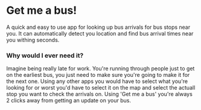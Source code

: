 # Get me a bus!

A quick and easy to use app for looking up bus arrivals for bus stops near you. It can automatically detect you location and find bus arrival times near you withing seconds. 

### Why would I ever need it?

Imagine being really late for work. You're running through people just to get on the earliest bus, you just need to make sure you're going to make it for the next one. Using any other apps you would have to select what you're looking for or worst you'd have to select it on the map and select the actuall stop you want to check the arrivals on. Using 'Get me a bus' you're always 2 clicks away from getting an update on your bus.
